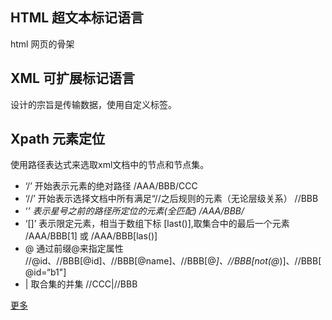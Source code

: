 ## HTML 超文本标记语言

html 网页的骨架

## XML 可扩展标记语言

设计的宗旨是传输数据，使用自定义标签。

## Xpath 元素定位


使用路径表达式来选取xml文档中的节点和节点集。

- ‘/’  开始表示元素的绝对路径 /AAA/BBB/CCC
- ‘//’ 开始表示选择文档中所有满足“//之后规则的元素（无论层级关系） //BBB
- ‘*’  表示星号之前的路径所定位的元素(全匹配) /AAA/BBB/*
- ‘[]’ 表示限定元素，相当于数组下标 [last()],取集合中的最后一个元素 /AAA/BBB[1] 或 /AAA/BBB[las()]
- @    通过前缀@来指定属性 //@id、//BBB[@id]、//BBB[@name]、//BBB[@*]、//BBB[not(@*)]、//BBB[@id=“b1"]
- |    取合集的并集 //CCC|//BBB 

[更多](http://www.w3school.com.cn/xpath/index.asp)

